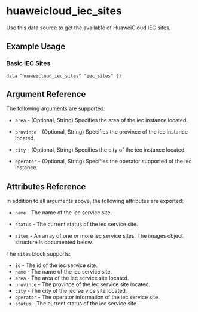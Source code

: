 # huaweicloud\_iec\_sites

Use this data source to get the available of HuaweiCloud IEC sites.

## Example Usage

### Basic IEC Sites

```hcl
data "huaweicloud_iec_sites" "iec_sites" {}
```

## Argument Reference

The following arguments are supported:
 
* `area` - (Optional, String) Specifies the area of the iec instance located.

* `province` - (Optional, String) Specifies the province of the iec instance 
    located.

* `city` - (Optional, String) Specifies the city of the iec instance located. 

* `operator` - (Optional, String) Specifies the operator supported of the iec 
    instance.

## Attributes Reference

In addition to all arguments above, the following attributes are exported:

* `name` - The name of the iec service site.

* `status` - The current status of the iec service site.

* `sites` - An array of one or more iec service sites.
    The images object structure is documented below.

The `sites` block supports:

* `id` - The id of the iec service site.
* `name` - The name of the iec service site.
* `area` - The area of the iec service site located.
* `province` - The province of the iec service site located.
* `city` - The city of the iec service site located.
* `operator` - The operator information of the iec service site.
* `status` - The current status of the iec service site.
